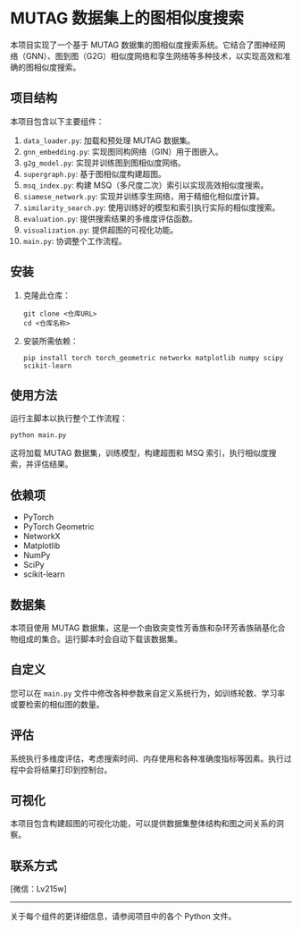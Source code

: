 # MUTAG 数据集上的图相似度搜索

本项目实现了一个基于 MUTAG 数据集的图相似度搜索系统。它结合了图神经网络（GNN）、图到图（G2G）相似度网络和孪生网络等多种技术，以实现高效和准确的图相似度搜索。

## 项目结构

本项目包含以下主要组件：

1. `data_loader.py`: 加载和预处理 MUTAG 数据集。
2. `gnn_embedding.py`: 实现图同构网络（GIN）用于图嵌入。
3. `g2g_model.py`: 实现并训练图到图相似度网络。
4. `supergraph.py`: 基于图相似度构建超图。
5. `msq_index.py`: 构建 MSQ（多尺度二次）索引以实现高效相似度搜索。
6. `siamese_network.py`: 实现并训练孪生网络，用于精细化相似度计算。
7. `similarity_search.py`: 使用训练好的模型和索引执行实际的相似度搜索。
8. `evaluation.py`: 提供搜索结果的多维度评估函数。
9. `visualization.py`: 提供超图的可视化功能。
10. `main.py`: 协调整个工作流程。

## 安装

1. 克隆此仓库：
   ```
   git clone <仓库URL>
   cd <仓库名称>
   ```

2. 安装所需依赖：
   ```
   pip install torch torch_geometric networkx matplotlib numpy scipy scikit-learn
   ```

## 使用方法

运行主脚本以执行整个工作流程：

```
python main.py
```

这将加载 MUTAG 数据集，训练模型，构建超图和 MSQ 索引，执行相似度搜索，并评估结果。

## 依赖项

- PyTorch
- PyTorch Geometric
- NetworkX
- Matplotlib
- NumPy
- SciPy
- scikit-learn

## 数据集

本项目使用 MUTAG 数据集，这是一个由致突变性芳香族和杂环芳香族硝基化合物组成的集合。运行脚本时会自动下载该数据集。

## 自定义

您可以在 `main.py` 文件中修改各种参数来自定义系统行为，如训练轮数、学习率或要检索的相似图的数量。

## 评估

系统执行多维度评估，考虑搜索时间、内存使用和各种准确度指标等因素。执行过程中会将结果打印到控制台。

## 可视化

本项目包含构建超图的可视化功能，可以提供数据集整体结构和图之间关系的洞察。


## 联系方式

[微信：Lv215w]

---

关于每个组件的更详细信息，请参阅项目中的各个 Python 文件。
